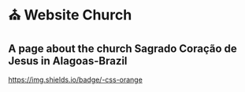 # :church: Website Church

## A page about the church Sagrado Coração de Jesus in Alagoas-Brazil
https://img.shields.io/badge/-css-orange


